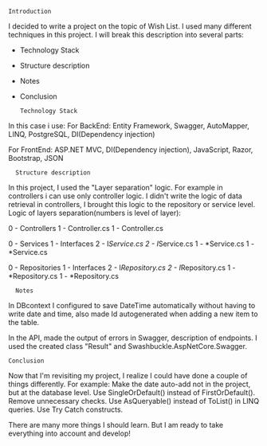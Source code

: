 
    Introduction

I decided to write a project on the topic of Wish List.
I used many different techniques in this project.
I will break this description into several parts: 
- Technology Stack 
- Structure description
- Notes 
- Conclusion

      Technology Stack

In this case i use: 
  For BackEnd: 
Entity Framework, Swagger, AutoMapper, LINQ, PostgreSQL, DI(Dependency injection)

  For FrontEnd: 
ASP.NET MVC, DI(Dependency injection), JavaScript, Razor, Bootstrap, JSON

  
      Structure description

In this project, I used the "Layer separation" logic. 
For example in controllers i can use only controller logic.
I didn't write the logic of data retrieval in controllers, I brought this logic to the repository or service level.
  Logic of layers separation(numbers is level of layer):

0 - Controllers
1 - Controller.cs
1 - Controller.cs

0 - Services
1 - Interfaces
2 - I*Service.cs
2 - I*Service.cs
1 - *Service.cs
1 - *Service.cs

0 - Repositories
1 - Interfaces
2 - I*Repository.cs
2 - I*Repository.cs
1 - *Repository.cs
1 - *Repository.cs

      Notes 

In DBcontext I configured to save DateTime automatically without having to write date and time, 
also made Id autogenerated when adding a new item to the table. 

In the API, made the output of errors in Swagger, description of endpoints. 
I used the created class "Result" and Swashbuckle.AspNetCore.Swagger.

    Conclusion


Now that I'm revisiting my project, I realize I could have done a couple of things differently. 
For example: 
    Make the date auto-add not in the project, but at the database level. 
    Use SingleOrDefault() instead of FirstOrDefault(). 
    Remove unnecessary checks. 
    Use AsQueryable() instead of ToList() in LINQ queries.
    Use Try Catch constructs. 

There are many more things I should learn. But I am ready to take everything into account and develop!
